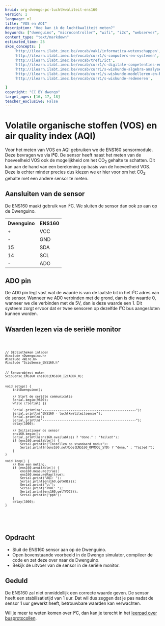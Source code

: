 ```yaml
---
hruid: org-dwengo-pc-luchtkwaliteit-ens160
version: 1
language: nl
title: "VOS en AQI"
description: "Hoe kan ik de luchtkwaliteit meten?"
keywords: ["dwenguino", "microcontroller", "wifi", "i2c", "webserver", "internet", "co2", "luchtkwaliteit"]
content_type: "text/markdown"
estimated_time: 25
skos_concepts: [
    'http://ilearn.ilabt.imec.be/vocab/vak1/informatica-wetenschappen', 
    'http://ilearn.ilabt.imec.be/vocab/curr1/s-computers-en-systemen',
    'http://ilearn.ilabt.imec.be/vocab/tref1/ict',
    'http://ilearn.ilabt.imec.be/vocab/curr1/c-digitale-competenties-en-mediawijsheid',
    'http://ilearn.ilabt.imec.be/vocab/curr1/s-wiskunde-algebra-analyse',
    'http://ilearn.ilabt.imec.be/vocab/curr1/s-wiskunde-modelleren-en-heuristiek',
    'http://ilearn.ilabt.imec.be/vocab/curr1/s-wiskunde-redeneren',

]
copyright: "CC BY dwengo"
target_ages: [16, 17, 18]
teacher_exclusive: False
---
```


# Volatile organische stoffen (VOS) en air quality index (AQI)

Voor het meten van VOS en AQI gebruiken we de ENS160 sensormodule. Deze bevragen we via **I²C**. De sensor heeft naast het meten van de hoeveelheid VOS ook de mogelijkheid om het CO<sub>2</sub> gehalte te schatten. Dit kan aan de hand van een berekening op basis van de hoeveelheid VOS. Deze is echter minder precies dus kiezen we er hier voor om het CO<sub>2</sub> gehalte met een andere sensor te meten.

## Aansluiten van de sensor
 
De ENS160 maakt gebruik van I²C. We sluiten de sensor dan ook zo aan op de Dwenguino.

<table>
    <tr>
        <th>Dwenguino</th>
        <th>ENS160</th>
    </tr>
    <tr>
        <td>+</td>
        <td>VCC</td>
    </tr>
    <tr>
        <td>-</td>
        <td>GND</td>
    </tr>
    <tr>
        <td>15</td>
        <td>SDA</td>
    </tr>
    <tr>
        <td>14</td>
        <td>SCL</td>
    </tr>
    <tr>
        <td>-</td>
        <td>ADO</td>
    </tr>
</table>

<div class="dwengo-content important">
<h2 class="title">ADO pin</h2>
<div class="content">
De AD0 pin legt vast wat de waarde is van de laatste bit in het I²C adres van de sensor. Wanneer we AD0 verbinden met de grond, dan is die waarde 0, wanneer we die verbinden met de 5V, dan is deze waarde een 1. Dit systeem zorgt ervoor dat er twee sensoren op dezelfde I²C bus aangesloten kunnen worden.
</div>
</div>

## Waarden lezen via de seriële monitor


<div class="dwengo-content dwengo-code-simulator">
    <pre>
<code class="language-cpp" data-filename="luchtkwaliteit_serieel.cpp">

    // Bibliotheken inladen
    #include <Dwenguino.h>
    #include <Wire.h>
    #include "ScioSense_ENS160.h"


    // Sensorobject maken
    ScioSense_ENS160 ens160(ENS160_I2CADDR_0);


    void setup() {
        initDwenguino();

        // Start de seriële communicatie
        Serial.begin(9600);
        while (!Serial) {}

        Serial.println("--------------------------------------------------");
        Serial.println("ENS160 - luchtkwaliteitsensor");
        Serial.println();
        Serial.println("--------------------------------------------------");
        delay(1000);

        // Initialiseer de sensor
        ens160.begin();
        Serial.println(ens160.available() ? "done." : "failed!");
        if (ens160.available()) {
            Serial.println("Instellen op standaard modus");
            Serial.println(ens160.setMode(ENS160_OPMODE_STD) ? "done." : "failed!");
        }
    }

    void loop() {
        // Doe een meting.  
        if (ens160.available()) {
            ens160.measure(true);
            ens160.measureRaw(true);
            Serial.print("AQI: ");
            Serial.print(ens160.getAQI());
            Serial.print("\t");
            Serial.print("TVOC: ");
            Serial.print(ens160.getTVOC());
            Serial.println("ppb");
        }
        delay(1000);
    }

</code>
    </pre>
</div>


<div class="dwengo-content assignment">
<h2 class="title">Opdracht</h2>
<div class="content">
  <ul>
    <li>Sluit de ENS160 sensor aan op de Dwenguino.</li>
    <li>Open bovenstaande voorbeeld in de Dwengo simulator, compileer de code en zet deze over naar de Dwenguino.</li>
    <li>Bekijk de uitvoer van de sensor in de seriële monitor.</li>
  </ul>
</div>
</div>

<div class="dwengo-content important">
<h2 class="title">Geduld</h2>
<div class="content">
De ENS160 zal niet onmiddellijk een correcte waarde geven. De sensor heeft een stabilisatietijd van 1 uur. Dat wil dus zeggen dat je pas nadat de sensor 1 uur gewerkt heeft, betrouwbare waarden kan verwachten.
</div>
</div>


Wil je meer te weten komen over I²C, dan kan je terecht in het [leerpad over busprotocollen](https://staging.dwengo.org/learning-path.html?hruid=pc_leerlijn_bus_protocollen&language=nl&te=true&source_page=%2Fphysical_computing%2F&source_title=%20Physical%20computing#org-dwengo-pc-bus-protocollen-introductie-i2c;nl;1).